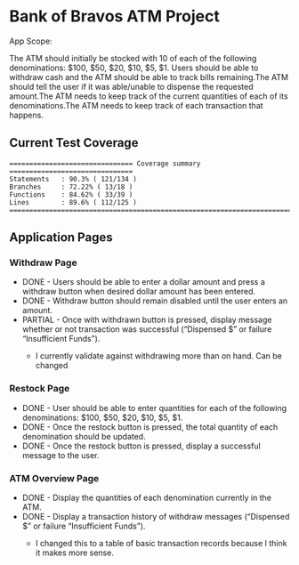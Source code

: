 # Bank of Bravos ATM Project
App Scope:

The ATM should initially be stocked with 10 of each of the following denominations: $100, $50, $20, $10, $5, $1.
Users should be able to withdraw cash and the ATM should be able to track bills remaining.The ATM should tell the user
if it was able/unable to dispense the requested amount.The ATM needs to keep track of the current quantities of each of
its denominations.The ATM needs to keep track of each transaction that happens.

## Current Test Coverage
```
=============================== Coverage summary ===============================
Statements   : 90.3% ( 121/134 )
Branches     : 72.22% ( 13/18 )
Functions    : 84.62% ( 33/39 )
Lines        : 89.6% ( 112/125 )
================================================================================
```

## Application Pages
### Withdraw Page
- DONE - Users should be able to enter a dollar amount and press a withdraw button when desired dollar amount has been entered.
- DONE - Withdraw button should remain disabled until the user enters an amount.
- PARTIAL - Once with withdrawn button is pressed, display message whether or not transaction was successful (“Dispensed $<amount>” or failure “Insufficient Funds”).
    - I currently validate against withdrawing more than on hand. Can be changed

### Restock Page
- DONE - User should be able to enter quantities for each of the following denominations: $100, $50, $20, $10, $5, $1.
- DONE - Once the restock button is pressed, the total quantity of each denomination should be updated.
- DONE - Once the restock button is pressed, display a successful message to the user.


### ATM Overview Page
- DONE - Display the quantities of each denomination currently in the ATM.
- DONE - Display a transaction history of withdraw messages (“Dispensed $<amount>” or failure “Insufficient Funds”).
    - I changed this to a table of basic transaction records because I think it makes more sense.
